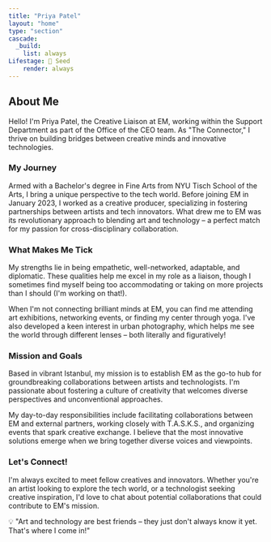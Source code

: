 ```yaml
---
title: "Priya Patel"
layout: "home"
type: "section"
cascade:
  _build:
    list: always
Lifestage: 🌱 Seed
    render: always
---
```

## About Me

Hello! I'm Priya Patel, the Creative Liaison at EM, working within the Support Department as part of the Office of the CEO team. As "The Connector," I thrive on building bridges between creative minds and innovative technologies.

### My Journey

Armed with a Bachelor's degree in Fine Arts from NYU Tisch School of the Arts, I bring a unique perspective to the tech world. Before joining EM in January 2023, I worked as a creative producer, specializing in fostering partnerships between artists and tech innovators. What drew me to EM was its revolutionary approach to blending art and technology – a perfect match for my passion for cross-disciplinary collaboration.

### What Makes Me Tick

My strengths lie in being empathetic, well-networked, adaptable, and diplomatic. These qualities help me excel in my role as a liaison, though I sometimes find myself being too accommodating or taking on more projects than I should (I'm working on that!).

When I'm not connecting brilliant minds at EM, you can find me attending art exhibitions, networking events, or finding my center through yoga. I've also developed a keen interest in urban photography, which helps me see the world through different lenses – both literally and figuratively!

### Mission and Goals

Based in vibrant Istanbul, my mission is to establish EM as the go-to hub for groundbreaking collaborations between artists and technologists. I'm passionate about fostering a culture of creativity that welcomes diverse perspectives and unconventional approaches.

My day-to-day responsibilities include facilitating collaborations between EM and external partners, working closely with T.A.S.K.S., and organizing events that spark creative exchange. I believe that the most innovative solutions emerge when we bring together diverse voices and viewpoints.

### Let's Connect!

I'm always excited to meet fellow creatives and innovators. Whether you're an artist looking to explore the tech world, or a technologist seeking creative inspiration, I'd love to chat about potential collaborations that could contribute to EM's mission.

<aside>
💡 "Art and technology are best friends – they just don't always know it yet. That's where I come in!"

</aside>